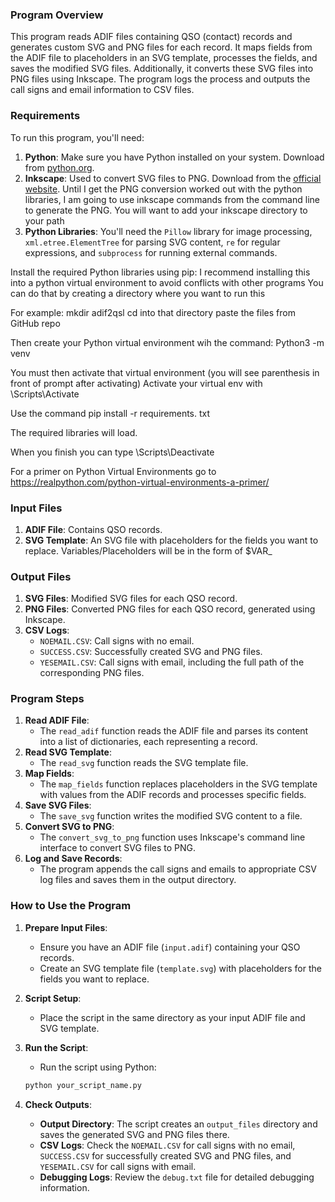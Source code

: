 ### Program Overview
This program reads ADIF files containing QSO (contact) records and generates custom SVG and PNG files for each record. It maps fields from the ADIF file to placeholders in an SVG template, processes the fields, and saves the modified SVG files. Additionally, it converts these SVG files into PNG files using Inkscape. The program logs the process and outputs the call signs and email information to CSV files.

### Requirements
To run this program, you'll need:
1. **Python**: Make sure you have Python installed on your system. Download from [python.org](https://www.python.org).
2. **Inkscape**: Used to convert SVG files to PNG. Download from the [official website](https://inkscape.org).  Until I get the PNG conversion worked out with the python libraries, I am going to use inkscape commands from the command line to generate the PNG.  You will want to add your inkscape directory to your path
3. **Python Libraries**: You'll need the `Pillow` library for image processing, `xml.etree.ElementTree` for parsing SVG content, `re` for regular expressions, and `subprocess` for running external commands.

Install the required Python libraries using pip:
I recommend installing this into a python virtual environment to avoid conflicts with other programs
You can do that by creating a directory where you want to run this 

For example:
mkdir adif2qsl
cd into that directory
paste the files from GitHub repo

Then create your Python virtual environment wih the command:
Python3 -m venv <nameofyourvirtualenvironment>

You must then activate that virtual environment (you will see parenthesis in front of prompt after activating)
Activate your virtual env with <venvname>\Scripts\Activate

Use the command
pip install -r requirements. txt

The required libraries will load.

When you finish you can type <venvname>\Scripts\Deactivate

For a primer on Python Virtual Environments go to https://realpython.com/python-virtual-environments-a-primer/
### Input Files
1. **ADIF File**: Contains QSO records.
2. **SVG Template**: An SVG file with placeholders for the fields you want to replace.
   Variables/Placeholders will be in the form of $VAR_<fieldname in input.adif>

### Output Files
1. **SVG Files**: Modified SVG files for each QSO record.
2. **PNG Files**: Converted PNG files for each QSO record, generated using Inkscape.
3. **CSV Logs**:
   - `NOEMAIL.CSV`: Call signs with no email.
   - `SUCCESS.CSV`: Successfully created SVG and PNG files.
   - `YESEMAIL.CSV`: Call signs with email, including the full path of the corresponding PNG files.

### Program Steps

1. **Read ADIF File**: 
   - The `read_adif` function reads the ADIF file and parses its content into a list of dictionaries, each representing a record.
2. **Read SVG Template**: 
   - The `read_svg` function reads the SVG template file.
3. **Map Fields**: 
   - The `map_fields` function replaces placeholders in the SVG template with values from the ADIF records and processes specific fields.
4. **Save SVG Files**: 
   - The `save_svg` function writes the modified SVG content to a file.
5. **Convert SVG to PNG**: 
   - The `convert_svg_to_png` function uses Inkscape's command line interface to convert SVG files to PNG.
6. **Log and Save Records**: 
   - The program appends the call signs and emails to appropriate CSV log files and saves them in the output directory.

### How to Use the Program

1. **Prepare Input Files**:
   - Ensure you have an ADIF file (`input.adif`) containing your QSO records.
   - Create an SVG template file (`template.svg`) with placeholders for the fields you want to replace.

2. **Script Setup**:
   - Place the script in the same directory as your input ADIF file and SVG template.

3. **Run the Script**:
   - Run the script using Python:
   ```sh
   python your_script_name.py
   ```

4. **Check Outputs**:
   - **Output Directory**: The script creates an `output_files` directory and saves the generated SVG and PNG files there.
   - **CSV Logs**: Check the `NOEMAIL.CSV` for call signs with no email, `SUCCESS.CSV` for successfully created SVG and PNG files, and `YESEMAIL.CSV` for call signs with email.
   - **Debugging Logs**: Review the `debug.txt` file for detailed debugging information.